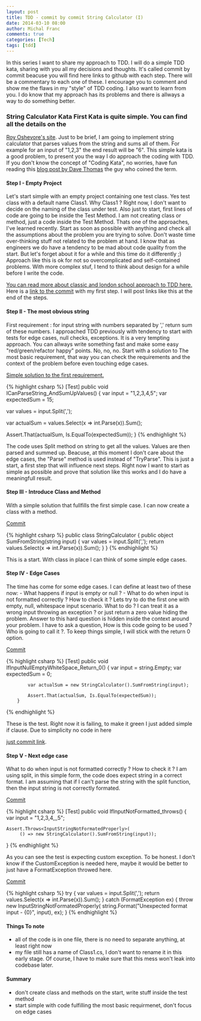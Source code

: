 ```yaml
---
layout: post
title: TDD - commit by commit String Calculator (I)
date: 2014-03-10 08:00
author: Michal Franc
comments: true
categories: [Tech]
tags: [tdd]
---
```

<p>In this series I want to share my approach to TDD. I will do a simple TDD kata, sharing with you all my decisions and thoughts. It's called commit by commit beacuse you will find here links to github with each step. There will be a commentary to each one of these. I encourage you to comment and show me the flaws in my "style" of TDD coding. I also want to learn from you. I do know that my approach has its problems and there is allways a way to do something better.</p>

<h3>String Calculator Kata First Kata is quite simple. You can find all the details on the</h3>

<p><a href="http://osherove.com/tdd-kata-1/">Roy Oshevore's site</a>. Just to be brief, I am going to implement string calculator that parses values from the string and sums all of them. For example for an input of "1,2,3" the end result will be "6". This simple kata is a good problem, to present you the way I do approach the coding with TDD. If you don't know the concept of "Coding Kata", no worries, have fun reading this <a href="http://codekata.com/kata/codekata-how-it-started/">blog post by Dave Thomas</a> the guy who coined the term.</p>

<h4>Step I - Empty Project</h4>

<p>Let's start simple with an empty project containing one test class. Yes test class with a default name Class1. Why Class1 ? Right now, I don't want to decide on the naming of the class under test. Also just to start, first lines of code are going to be inside the Test Method. I am not creating class or method, just a code inside the Test Method. Thats one of the approaches, I've learned recently. Start as soon as possible with anything and check all the assumptions about the problem you are trying to solve. Don't waste time over-thinking stuff not related to the problem at hand. I know that as engineers we do have a tendency to be mad about code quality from the start. But let's forget about it for a while and this time do it differently ;) Approach like this is ok for not so overcomplicated and self-contained problems. With more complex stuf, I tend to think about design for a while before I write the code.</p>

<p><a href="http://codemanship.co.uk/parlezuml/blog/?postid=987">You can read more about classic and london school approach to TDD here.</a> Here is a <a href="https://github.com/michal-franc/BlogStuff/commit/32bef5ef7416bd337bf2cce9d20588be0639e1a8">link to the commit</a> with my first step. I will post links like this at the end of the steps.</p>

<h4>Step II - The most obvious string</h4>

<p>First requirement : for input string with numbers separated by ',' return sum of these numbers. I approached TDD previously with tendency to start with tests for edge cases, null checks, exceptions. It is a very tempting approach. You can allways write something fast and make some easy "red/green/refactor happy" points. No, no, no. Start with a solution to The most basic requirement, that way you can check the requirements and the context of the problem before even touching edge cases.</p>

<p><a href="https://github.com/michal-franc/BlogStuff/commit/0ad433b022b131f056c67336881f15a71b314fb4">Simple solution to the first requirement.</a></p>


{% highlight csharp %}
[Test]
public void ICanParseString_AndSumUpValues()
{
   var input = "1,2,3,4,5";
   var expectedSum = 15;

   var values = input.Split(',');

   var actualSum = values.Select(x => int.Parse(x)).Sum();

   Assert.That(actualSum, Is.EqualTo(expectedSum));
}
{% endhighlight %}


<p>The code uses Split method on string to get all the values. Values are then parsed and summed up. Beacuse, at this moment I don't care about the edge cases, the "Parse" method is used instead of "TryParse". This is just a start, a first step that will influence next steps. Right now I want to start as simple as possible and prove that solution like this works and I do have a meaningfull result.</p>

<h4>Step III - Introduce Class and Method</h4>

<p>With a simple solution that fullfills the first simple case. I can now create a class with a method.</p>

<p><a href="https://github.com/michal-franc/BlogStuff/commit/8341b36964b192214c246c3189cbc2ee0017b189">Commit</a></p>


{% highlight csharp %}
public class StringCalculator
{
    public object SumFromString(string input)
    {
       var values = input.Split(',');
       return values.Select(x => int.Parse(x)).Sum();
    }
}
{% endhighlight %}


<p>This is a start. With class in place I can think of some simple edge cases.</p>

<h4>Step IV - Edge Cases</h4>

<p>The time has come for some edge cases. I can define at least two of these now: - What happens if input is empty or null ? - What to do when input is not formatted correctly ? How to check it ? Lets try to do the first one with empty, null, whitespace input scenario. What to do ? I can treat it as a wrong input throwing an exception ? or just return a zero value hiding the problem. Answer to this hard question is hidden inside the context around your problem. I have to ask a question, How is this code going to be used ? Who is going to call it ?. To keep things simple, I will stick with the return 0 option.</p>

<p><a href="https://github.com/michal-franc/BlogStuff/commit/c1c173a5c1a7aeb3c95f9bf2e2cfe4d717289efb">Commit</a></p>


{% highlight csharp %}
[Test]
        public void IfInputNullEmptyWhiteSpace_Return_0()
        {
            var input = string.Empty;
            var expectedSum = 0;

            var actualSum = new StringCalculator().SumFromString(input);

            Assert.That(actualSum, Is.EqualTo(expectedSum));
        }
{% endhighlight %}


<p>These is the test. Right now it is failing, to make it green I just added simple if clause. Due to simplicity no code in here</p>

<p><a href="https://github.com/michal-franc/BlogStuff/commit/3563df620a9edd6f353f1641505c6bfa777ae7d2">just commit link</a>.</p>

<h4>Step V - Next edge case</h4>

<p>What to do when input is not formatted correctly ? How to check it ? I am using split, in this simple form, the code does expect string in a correct format. I am assuming that if I can't parse the string with the split function, then the input string is not correctly formated.</p>

<p><a href="https://github.com/michal-franc/BlogStuff/commit/6233dc9a063bb6b31318e9c0a80f2cc5d776946b">Commit</a></p>


{% highlight csharp %}
[Test]
public void IfInputNotFormatted_throws()
{
    var input = "1,2,3,4,,,5";

    Assert.Throws<InputStringNotFormatedProperly>(
         () => new StringCalculator().SumFromString(input));
}
{% endhighlight %}


<p>As you can see the test is expecting custom exception. To be honest. I don't know if the CustomException is needed here, maybe it would be better to just have a FormatException throwed here.</p>

<p><a href="https://github.com/michal-franc/BlogStuff/commit/ee3ebc827ed9ce8a61acc02bfaef4a25a5635ae2">Commit</a></p>


{% highlight csharp %}
try
{
     var values = input.Split(',');
     return values.Select(x => int.Parse(x)).Sum();
}
catch (FormatException ex)
{
      throw new InputStringNotFormatedProperly(
         string.Format("Unexpected format input - {0}", input), ex);
}
{% endhighlight %}


<h4>Things To note</h4>

<ul>
<li>all of the code is in one file, there is no need to separate anything, at least right now </li>
<li>my file still has a name of Class1.cs, I don't want to rename it in this early stage. Of course, I have to make sure that this mess won't leak into codebase later.</li>
</ul>

<h4>Summary</h4>

<ul>
<li>don't create class and methods on the start, write stuff inside the test method </li>
<li>start simple with code fulfilling the most basic requirmenet, don't focus on edge cases</li>
</ul>

